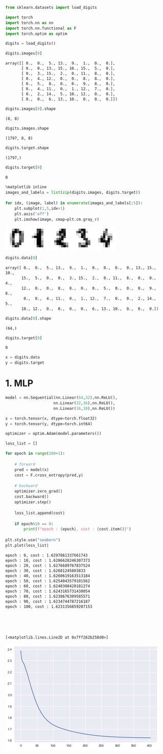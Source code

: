 ```python
from sklearn.datasets import load_digits
```


```python
import torch
import torch.nn as nn
import torch.nn.functional as F
import torch.optim as optim
```


```python
digits = load_digits()
```


```python
digits.images[0]
```




    array([[ 0.,  0.,  5., 13.,  9.,  1.,  0.,  0.],
           [ 0.,  0., 13., 15., 10., 15.,  5.,  0.],
           [ 0.,  3., 15.,  2.,  0., 11.,  8.,  0.],
           [ 0.,  4., 12.,  0.,  0.,  8.,  8.,  0.],
           [ 0.,  5.,  8.,  0.,  0.,  9.,  8.,  0.],
           [ 0.,  4., 11.,  0.,  1., 12.,  7.,  0.],
           [ 0.,  2., 14.,  5., 10., 12.,  0.,  0.],
           [ 0.,  0.,  6., 13., 10.,  0.,  0.,  0.]])




```python
digits.images[0].shape
```




    (8, 8)




```python
digits.images.shape
```




    (1797, 8, 8)




```python
digits.target.shape
```




    (1797,)




```python
digits.target[0]
```




    0




```python
%matplotlib inline
images_and_labels = list(zip(digits.images, digits.target))

for idx, (image, label) in enumerate(images_and_labels[:5]):
    plt.subplot(1,5,idx+1)
    plt.axis('off')
    plt.imshow(image, cmap=plt.cm.gray_r)
```


![png](output_8_0.png)



```python
digits.data[0]
```




    array([ 0.,  0.,  5., 13.,  9.,  1.,  0.,  0.,  0.,  0., 13., 15., 10.,
           15.,  5.,  0.,  0.,  3., 15.,  2.,  0., 11.,  8.,  0.,  0.,  4.,
           12.,  0.,  0.,  8.,  8.,  0.,  0.,  5.,  8.,  0.,  0.,  9.,  8.,
            0.,  0.,  4., 11.,  0.,  1., 12.,  7.,  0.,  0.,  2., 14.,  5.,
           10., 12.,  0.,  0.,  0.,  0.,  6., 13., 10.,  0.,  0.,  0.])




```python
digits.data[0].shape
```




    (64,)




```python
digits.target[0]
```




    0




```python
x = digits.data
y = digits.target
```

# 1. MLP


```python
model = nn.Sequential(nn.Linear(64,32),nn.ReLU(),
                     nn.Linear(32,16),nn.ReLU(),
                     nn.Linear(16,10),nn.ReLU())
```


```python
x = torch.tensor(x, dtype=torch.float32)
y = torch.tensor(y, dtype=torch.int64)
```


```python
optimizer = optim.Adam(model.parameters())
```


```python
loss_list = []
```


```python
for epoch in range(100+1):
    
    # forward
    pred = model(x)
    cost = F.cross_entropy(pred,y)
    
    # backward
    optimizer.zero_grad()
    cost.backward()
    optimizer.step()
    
    loss_list.append(cost)
    
    if epoch%10 == 0:
        print(f"epoch : {epoch}, cost : {cost.item()}")

plt.style.use("seaborn")
plt.plot(loss_list)
```

    epoch : 0, cost : 1.6297861337661743
    epoch : 10, cost : 1.6286628246307373
    epoch : 20, cost : 1.6276689767837524
    epoch : 30, cost : 1.62681245803833
    epoch : 40, cost : 1.6260619163513184
    epoch : 50, cost : 1.6254043579101562
    epoch : 60, cost : 1.6248308420181274
    epoch : 70, cost : 1.6243165731430054
    epoch : 80, cost : 1.6238676309585571
    epoch : 90, cost : 1.6234744787216187
    epoch : 100, cost : 1.6231356859207153





    [<matplotlib.lines.Line2D at 0x7ff262b258d0>]




![png](output_18_2.png)

